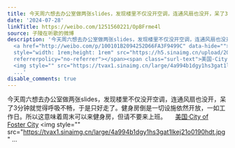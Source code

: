```yaml
---
title: 今天周六想去办公室做两张slides，发现楼里不仅没开空调，连通风扇也没开，呆了3分钟就觉得呼吸不畅，于是只好走了。健身房倒是一切设施依然开放，一如工作日。...
date: '2024-07-28'
linkTitle: https://weibo.com/1251560221/OpBFrme4l
source: 子陵在听歌的微博
description: '今天周六想去办公室做两张slides，发现楼里不仅没开空调，连通风扇也没开，呆了3分钟就觉得呼吸不畅，于是只好走了。健身房倒是一切设施依然开放，一如工作日。所以这意味着周末可以来健身房，但请不要来上班。
  <a href="http://weibo.com/p/100101B2094252D66FA3F9499C" data-hide=""><span class="url-icon"><img
  style="width: 1rem;height: 1rem" src="https://h5.sinaimg.cn/upload/2015/09/25/3/timeline_card_small_location_default.png"
  referrerpolicy="no-referrer"></span><span class="surl-text">美国·City of Foster City</span></a>
  <img style="" src="https://tvax1.sinaimg.cn/large/4a994b1dgy1hs3gat1lkej21o0190hdt.jpg"
  ...'
disable_comments: true
---
```

今天周六想去办公室做两张slides，发现楼里不仅没开空调，连通风扇也没开，呆了3分钟就觉得呼吸不畅，于是只好走了。健身房倒是一切设施依然开放，一如工作日。所以这意味着周末可以来健身房，但请不要来上班。 <a href="http://weibo.com/p/100101B2094252D66FA3F9499C" data-hide=""><span class="url-icon"><img style="width: 1rem;height: 1rem" src="https://h5.sinaimg.cn/upload/2015/09/25/3/timeline_card_small_location_default.png" referrerpolicy="no-referrer"></span><span class="surl-text">美国·City of Foster City</span></a> <img style="" src="https://tvax1.sinaimg.cn/large/4a994b1dgy1hs3gat1lkej21o0190hdt.jpg" ...